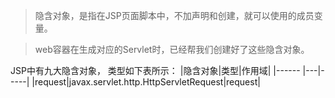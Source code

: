 >隐含对象，是指在JSP页面脚本中，不加声明和创建，就可以使用的成员变量。

>web容器在生成对应的Servlet时，已经帮我们创建好了这些隐含对象。

JSP中有九大隐含对象，
类型如下表所示：
|隐含对象|类型|作用域|
|------ |---|-----|
|request|javax.servlet.http.HttpServletRequest|request|
